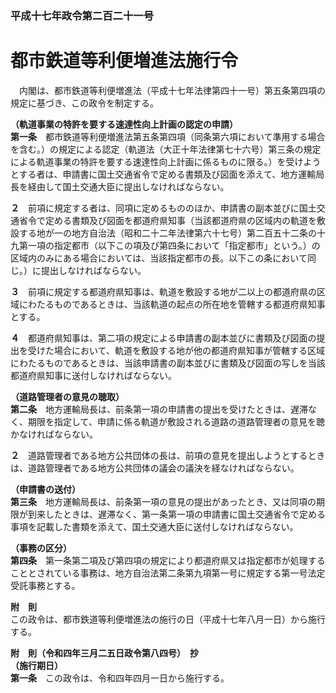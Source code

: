 ### 平成十七年政令第二百二十一号  
# 都市鉄道等利便増進法施行令  
　内閣は、都市鉄道等利便増進法（平成十七年法律第四十一号）第五条第四項の規定に基づき、この政令を制定する。  
  
**（軌道事業の特許を要する速達性向上計画の認定の申請）**  
**第一条**　都市鉄道等利便増進法第五条第四項（同条第六項において準用する場合を含む。）の規定による認定（軌道法（大正十年法律第七十六号）第三条の規定による軌道事業の特許を要する速達性向上計画に係るものに限る。）を受けようとする者は、申請書に国土交通省令で定める書類及び図面を添えて、地方運輸局長を経由して国土交通大臣に提出しなければならない。  
  
**２**　前項に規定する者は、同項に定めるもののほか、申請書の副本並びに国土交通省令で定める書類及び図面を都道府県知事（当該都道府県の区域内の軌道を敷設する地が一の地方自治法（昭和二十二年法律第六十七号）第二百五十二条の十九第一項の指定都市（以下この項及び第四条において「指定都市」という。）の区域内のみにある場合においては、当該指定都市の長。以下この条において同じ。）に提出しなければならない。  
  
**３**　前項に規定する都道府県知事は、軌道を敷設する地が二以上の都道府県の区域にわたるものであるときは、当該軌道の起点の所在地を管轄する都道府県知事とする。  
  
**４**　都道府県知事は、第二項の規定による申請書の副本並びに書類及び図面の提出を受けた場合において、軌道を敷設する地が他の都道府県知事が管轄する区域にわたるものであるときは、当該申請書の副本並びに書類及び図面の写しを当該都道府県知事に送付しなければならない。  
  
**（道路管理者の意見の聴取）**  
**第二条**　地方運輸局長は、前条第一項の申請書の提出を受けたときは、遅滞なく、期限を指定して、申請に係る軌道が敷設される道路の道路管理者の意見を聴かなければならない。  
  
**２**　道路管理者である地方公共団体の長は、前項の意見を提出しようとするときは、道路管理者である地方公共団体の議会の議決を経なければならない。  
  
**（申請書の送付）**  
**第三条**　地方運輸局長は、前条第一項の意見の提出があったとき、又は同項の期限が到来したときは、遅滞なく、第一条第一項の申請書に国土交通省令で定める事項を記載した書類を添えて、国土交通大臣に送付しなければならない。  
  
**（事務の区分）**  
**第四条**　第一条第二項及び第四項の規定により都道府県又は指定都市が処理することとされている事務は、地方自治法第二条第九項第一号に規定する第一号法定受託事務とする。  
  
**附　則**  
この政令は、都市鉄道等利便増進法の施行の日（平成十七年八月一日）から施行する。  
  
**附　則（令和四年三月二五日政令第八四号）　抄**  
**（施行期日）**  
**第一条**　この政令は、令和四年四月一日から施行する。  
  
